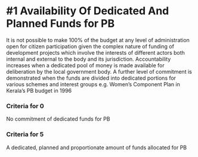 # \#1 Availability Of Dedicated And Planned Funds for PB

It is not possible to make 100% of the budget at any level of administration open for citizen participation given the complex nature of funding of development projects which involve the interests of different actors both internal and external to the body and its jurisdiction. Accountability increases when a dedicated pool of money is made available for deliberation by the local government body. A further level of commitment is demonstrated when the funds are divided into dedicated portions for various schemes and interest groups e.g. Women’s Component Plan in Kerala’s PB budget in 1996

### **Criteria for 0**

No commitment of dedicated funds for PB

### **Criteria for 5**

A dedicated, planned and proportionate amount of funds allocated for PB


